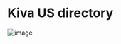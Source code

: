 # Kiva US directory

![image](https://i.ibb.co/2tRn7GT/screencapture-file-Users-Hilary-Documents-Code-Projects-kivadirectory-index-html-2019-02-19-15-39-31.png)

